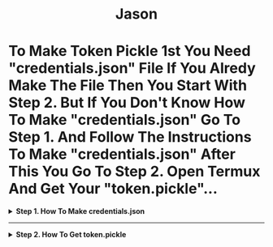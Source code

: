 <h1 align="center">Jason</h1>

# To Make Token Pickle 1st You Need "credentials.json" File If You Alredy Make The File Then You Start With Step 2. But If You Don't Know How To Make "credentials.json" Go To Step 1. And Follow The Instructions To Make "credentials.json" After This You Go To Step 2. Open Termux And Get Your "token.pickle"...

<details>
    <summary><b>Step 1. How To Make credentials.json</b></summary>
    
# How To Make credentials.json For Generating Token.pickle (Required*)

## Video Guide Or Step By Step Guide Choose Which Suits You Better.

### 1. Video Guide -: [GDrive](https://drive.google.com/file/d/1Iirb9fsnWUwvBJy9xd_CSk5M6c0FVeCq/view?usp=drivesdk)

### 2. Step By Step Guide -: 

### 1. Open [Google Cloud Console](https://console.cloud.google.com) And Go To "API and services" Section, And Click On "Enable APIs and services".

### 2. Create New Project Give A Name To Your Project And Click "Create".

### 3. After Creating Project Go To "OAuth Consent Screen" (In API and services Section).

### 4. Click On "Get Started".

### 5. In "App Information" Section, Give Your App A Name And User Support Email Then Click "Next".

### 6. In "Audience" Section, Click On "External" Then Next.

### 7. In "Contact Information" Section, Fill Your Email Then "Next".

### 8. In "Finish" Section, "Tick The Box" (Agree To Terms) Then "Continue" And "Create".

### 9. After Creating OAuth Consent Screen, Click On "Create OAuth Client".

### 10. Click On "Application Type*" And Select "Desktop App" Then Click "Create" Then "Download JSON" If JSON Doesn't Download, No Worries, Click "OK" Then Click 'Desktop client 1" And "Download JSON" And "Close".

### 11. After (Task 10) Go To "API and services" Section And Click On "Library".

### 12. In "API Library" Section Click On "Google Drive API" And Enable It. (You Can Also Search For Google Drive).

### 13. After Enabling Drive API Go To "OAuth Consent Screen" (In API and services Section) Go To "Data Access" Click "Add or remove scopes" Select "1,2,3" Only (Ex - 1.auth/userinfo.email 2.auth/userinfo.profile 3.openid) Then Click "Update" Then Click "Save".

### 14. After (Task 13.) Click On "Audience" Then Click "Pulish App" And "Confirm". (Now, You May Close Your Browser, Online Work Complete)

### 15. Open Your File Manager Or Any Other File Explorer Like (MT Manager, ZArchiver, Files Etc...) Then Go To Your Download Folder (/storage/emulated/0/Download) (Which Folder Where The "JSON" a.k.a "client.secret" File Downloaded) Move The "client.secret" File To "Storage" Not Any Folder (/storage/emulated/0/) After "client.secret" File Moved To Storage You Have To Rename The File From "client_secret" To "credentials.json" Done...

### Making of credentials.json Complete...

</details>

------

<details>
    <summary><b>Step 2. How To Get token.pickle</b></summary>
  
# How To Generate Token Pickle With Android Easily After Google Auth2.0 New policy update. Without any kind of error.

### 1. Install Termux [F-Droid](https://f-droid.org/en/packages/com.termux/)

### 2. Open Termux and just copy paste all the commands that described below, Make sure you have internet connection. if you see Y/n then Type y.

```
apt update && apt upgrade -y && apt install git python3 -y && apt upgrade python3 -y && pip install google-api-python-client google-auth-httplib2 google-auth-oauthlib

```

### 3.

```
apt update && apt upgrade
```

### 4.

```
git clone https://github.com/KingOfState/TokenPickle
```

### 5. make sure Credentials.json file present in your storage not in any folder. if not then just move credentials.json file into the storage. Not in any folder.
### 6. you have to give storage permission to termux. for that use this command.

```
termux-setup-storage
```

### 7.

```
cd /sdcard
```

### 8.

```
cp -r credentials.json /data/data/com.termux/files/home/TokenPickle
```

### 9.

```
cd
```

### 10.

```
cd TokenPickle
```

### 11.

```
python3 GenerateTokenPickle.py
```

### 12. You'll find a url https://accounts.google.com/o/oauth2/=offline like this. just copy this url and paste on browser and login into your google account. that's it. you'll see 'The authentication flow has completed. You may close this window' this massage. then you're done.

### 13.

```
cp -r token.pickle /sdcard
```

### 14. Boom 💥!

goto your sdcard (phone memory) you'll find token.pickle there.

We're Done.

# Enjoy And don't forget to star this repo 🙂

# Original Repo...

[`Anasty17`](https://github.com/anasty17)
